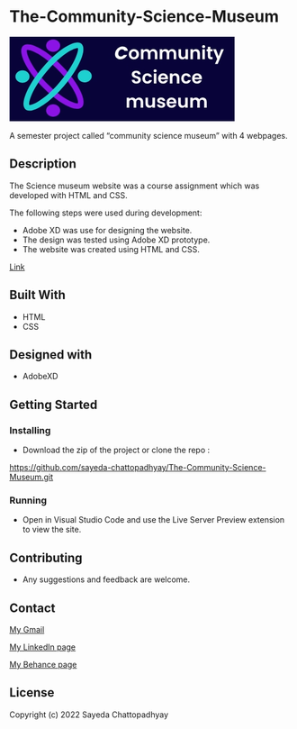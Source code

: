 # The-Community-Science-Museum

![image](images/logo.museum.jpg)

A semester project called “community science museum” with 4 webpages.

## Description

The Science museum website was a course assignment which was developed with HTML and CSS.

The following steps were used during development:

- Adobe XD was use for designing the website.
- The design was tested using Adobe XD prototype.
- The website was created using HTML and CSS.

<a href="https://dreamy-curran-2df551.netlify.app ">Link</a>

## Built With

- HTML
- CSS

## Designed with

- AdobeXD

## Getting Started

### Installing

- Download the zip of the project or clone the repo :

https://github.com/sayeda-chattopadhyay/The-Community-Science-Museum.git

### Running

- Open in Visual Studio Code and use the Live Server Preview extension to view the site.

## Contributing

- Any suggestions and feedback are welcome.

## Contact

[My Gmail](mailto:sayeda.b@gmail.com)

[My LinkedIn page](https://www.linkedin.com/in/sayeda-chattopadhyay-7b33ba156/)

[My Behance page](https://www.behance.net/gallery/111339401/UX-Portfolio)

## License

Copyright (c) 2022 Sayeda Chattopadhyay

